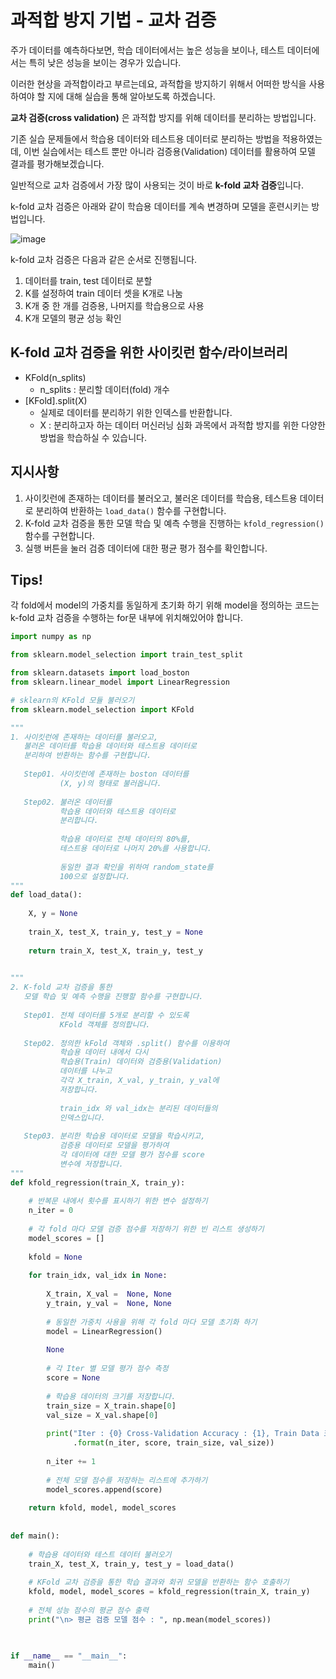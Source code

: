 # 과적합 방지 기법 - 교차 검증
주가 데이터를 예측하다보면, 학습 데이터에서는 높은 성능을 보이나, 테스트 데이터에서는 특히 낮은 성능을 보이는 경우가 있습니다.

이러한 현상을 과적합이라고 부르는데요, 과적합을 방지하기 위해서 어떠한 방식을 사용하여야 할 지에 대해 실습을 통해 알아보도록 하겠습니다.

**교차 검증(cross validation)** 은 과적합 방지를 위해 데이터를 분리하는 방법입니다.

기존 실습 문제들에서 학습용 데이터와 테스트용 데이터로 분리하는 방법을 적용하였는데, 이번 실습에서는 테스트 뿐만 아니라 검증용(Validation) 데이터를 활용하여 모델 결과를 평가해보겠습니다.

일반적으로 교차 검증에서 가장 많이 사용되는 것이 바로 **k-fold 교차 검증**입니다.

k-fold 교차 검증은 아래와 같이 학습용 데이터를 계속 변경하며 모델을 훈련시키는 방법입니다.

![image](https://user-images.githubusercontent.com/110414297/187683946-74308dd5-4709-4aef-bcfe-179805abb428.png)

k-fold 교차 검증은 다음과 같은 순서로 진행됩니다.

1. 데이터를 train, test 데이터로 분할
2. K를 설정하여 train 데이터 셋을 K개로 나눔
3. K개 중 한 개를 검증용, 나머지를 학습용으로 사용
4. K개 모델의 평균 성능 확인

## K-fold 교차 검증을 위한 사이킷런 함수/라이브러리

- KFold(n_splits)
  - n_splits : 분리할 데이터(fold) 개수
- [KFold].split(X)
  - 실제로 데이터를 분리하기 위한 인덱스를 반환합니다.
  - X : 분리하고자 하는 데이터
머신러닝 심화 과목에서 과적합 방지를 위한 다양한 방법을 학습하실 수 있습니다.

## 지시사항
1. 사이킷런에 존재하는 데이터를 불러오고, 불러온 데이터를 학습용, 테스트용 데이터로 분리하여 반환하는 ```load_data()``` 함수를 구현합니다.
2. K-fold 교차 검증을 통한 모델 학습 및 예측 수행을 진행하는 ```kfold_regression()``` 함수를 구현합니다.
3. 실행 버튼을 눌러 검증 데이터에 대한 평균 평가 점수를 확인합니다.

## Tips!
각 fold에서 model의 가중치를 동일하게 초기화 하기 위해 model을 정의하는 코드는 k-fold 교차 검증을 수행하는 for문 내부에 위치해있어야 합니다.

```python
import numpy as np

from sklearn.model_selection import train_test_split

from sklearn.datasets import load_boston
from sklearn.linear_model import LinearRegression

# sklearn의 KFold 모듈 불러오기
from sklearn.model_selection import KFold

"""
1. 사이킷런에 존재하는 데이터를 불러오고, 
   불러온 데이터를 학습용 데이터와 테스트용 데이터로 
   분리하여 반환하는 함수를 구현합니다.
   
   Step01. 사이킷런에 존재하는 boston 데이터를 
           (X, y)의 형태로 불러옵니다. 
   
   Step02. 불러온 데이터를 
           학습용 데이터와 테스트용 데이터로
           분리합니다.
           
           학습용 데이터로 전체 데이터의 80%를,
           테스트용 데이터로 나머지 20%를 사용합니다.
           
           동일한 결과 확인을 위하여 random_state를
           100으로 설정합니다.
"""
def load_data():
    
    X, y = None
    
    train_X, test_X, train_y, test_y = None
    
    return train_X, test_X, train_y, test_y
    

"""
2. K-fold 교차 검증을 통한 
   모델 학습 및 예측 수행을 진행할 함수를 구현합니다.
   
   Step01. 전체 데이터를 5개로 분리할 수 있도록 
           KFold 객체를 정의합니다.
           
   Step02. 정의한 kFold 객체와 .split() 함수를 이용하여 
           학습용 데이터 내에서 다시 
           학습용(Train) 데이터와 검증용(Validation)
           데이터를 나누고 
           각각 X_train, X_val, y_train, y_val에
           저장합니다.
           
           train_idx 와 val_idx는 분리된 데이터들의
           인덱스입니다.
            
   Step03. 분리한 학습용 데이터로 모델을 학습시키고,
           검증용 데이터로 모델을 평가하여 
           각 데이터에 대한 모델 평가 점수를 score
           변수에 저장합니다.
"""
def kfold_regression(train_X, train_y):
    
    # 반복문 내에서 횟수를 표시하기 위한 변수 설정하기
    n_iter = 0
    
    # 각 fold 마다 모델 검증 점수를 저장하기 위한 빈 리스트 생성하기
    model_scores = []
    
    kfold = None
    
    for train_idx, val_idx in None:
        
        X_train, X_val =  None, None
        y_train, y_val =  None, None
        
        # 동일한 가중치 사용을 위해 각 fold 마다 모델 초기화 하기
        model = LinearRegression()
        
        None
        
        # 각 Iter 별 모델 평가 점수 측정
        score = None
        
        # 학습용 데이터의 크기를 저장합니다.
        train_size = X_train.shape[0]
        val_size = X_val.shape[0]
    
        print("Iter : {0} Cross-Validation Accuracy : {1}, Train Data 크기 : {2}, Validation Data 크기 : {3}"
              .format(n_iter, score, train_size, val_size))
    
        n_iter += 1
        
        # 전체 모델 점수를 저장하는 리스트에 추가하기
        model_scores.append(score)
        
    return kfold, model, model_scores
        
        
def main():
    
    # 학습용 데이터와 테스트 데이터 불러오기
    train_X, test_X, train_y, test_y = load_data()
    
    # KFold 교차 검증을 통한 학습 결과와 회귀 모델을 반환하는 함수 호출하기
    kfold, model, model_scores = kfold_regression(train_X, train_y)
    
    # 전체 성능 점수의 평균 점수 출력
    print("\n> 평균 검증 모델 점수 : ", np.mean(model_scores))
    

    
if __name__ == "__main__":
    main()

```
